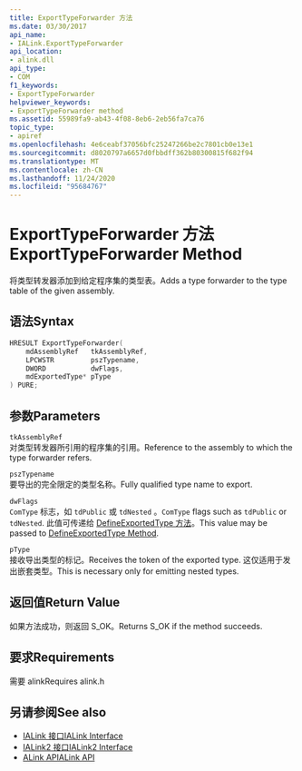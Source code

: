 ```yaml
---
title: ExportTypeForwarder 方法
ms.date: 03/30/2017
api_name:
- IALink.ExportTypeForwarder
api_location:
- alink.dll
api_type:
- COM
f1_keywords:
- ExportTypeForwarder
helpviewer_keywords:
- ExportTypeForwarder method
ms.assetid: 55989fa9-ab43-4f08-8eb6-2eb56fa7ca76
topic_type:
- apiref
ms.openlocfilehash: 4e6ceabf37056bfc25247266be2c7801cb0e13e1
ms.sourcegitcommit: d8020797a6657d0fbbdff362b80300815f682f94
ms.translationtype: MT
ms.contentlocale: zh-CN
ms.lasthandoff: 11/24/2020
ms.locfileid: "95684767"
---
```

# <a name="exporttypeforwarder-method"></a><span data-ttu-id="ce7c8-102">ExportTypeForwarder 方法</span><span class="sxs-lookup"><span data-stu-id="ce7c8-102">ExportTypeForwarder Method</span></span>

<span data-ttu-id="ce7c8-103">将类型转发器添加到给定程序集的类型表。</span><span class="sxs-lookup"><span data-stu-id="ce7c8-103">Adds a type forwarder to the type table of the given assembly.</span></span>  
  
## <a name="syntax"></a><span data-ttu-id="ce7c8-104">语法</span><span class="sxs-lookup"><span data-stu-id="ce7c8-104">Syntax</span></span>  
  
```cpp  
HRESULT ExportTypeForwarder(  
    mdAssemblyRef   tkAssemblyRef,  
    LPCWSTR         pszTypename,  
    DWORD           dwFlags,  
    mdExportedType* pType  
) PURE;  
```  
  
## <a name="parameters"></a><span data-ttu-id="ce7c8-105">参数</span><span class="sxs-lookup"><span data-stu-id="ce7c8-105">Parameters</span></span>  

 `tkAssemblyRef`  
 <span data-ttu-id="ce7c8-106">对类型转发器所引用的程序集的引用。</span><span class="sxs-lookup"><span data-stu-id="ce7c8-106">Reference to the assembly to which the type forwarder refers.</span></span>  
  
 `pszTypename`  
 <span data-ttu-id="ce7c8-107">要导出的完全限定的类型名称。</span><span class="sxs-lookup"><span data-stu-id="ce7c8-107">Fully qualified type name to export.</span></span>  
  
 `dwFlags`  
 <span data-ttu-id="ce7c8-108">`ComType` 标志，如 `tdPublic` 或 `tdNested` 。</span><span class="sxs-lookup"><span data-stu-id="ce7c8-108">`ComType` flags such as `tdPublic` or `tdNested`.</span></span> <span data-ttu-id="ce7c8-109">此值可传递给 [DefineExportedType 方法](../metadata/imetadataassemblyemit-defineexportedtype-method.md)。</span><span class="sxs-lookup"><span data-stu-id="ce7c8-109">This value may be passed to [DefineExportedType Method](../metadata/imetadataassemblyemit-defineexportedtype-method.md).</span></span>  
  
 `pType`  
 <span data-ttu-id="ce7c8-110">接收导出类型的标记。</span><span class="sxs-lookup"><span data-stu-id="ce7c8-110">Receives the token of the exported type.</span></span> <span data-ttu-id="ce7c8-111">这仅适用于发出嵌套类型。</span><span class="sxs-lookup"><span data-stu-id="ce7c8-111">This is necessary only for emitting nested types.</span></span>  
  
## <a name="return-value"></a><span data-ttu-id="ce7c8-112">返回值</span><span class="sxs-lookup"><span data-stu-id="ce7c8-112">Return Value</span></span>  

 <span data-ttu-id="ce7c8-113">如果方法成功，则返回 S_OK。</span><span class="sxs-lookup"><span data-stu-id="ce7c8-113">Returns S_OK if the method succeeds.</span></span>  
  
## <a name="requirements"></a><span data-ttu-id="ce7c8-114">要求</span><span class="sxs-lookup"><span data-stu-id="ce7c8-114">Requirements</span></span>  

 <span data-ttu-id="ce7c8-115">需要 alink</span><span class="sxs-lookup"><span data-stu-id="ce7c8-115">Requires alink.h</span></span>  
  
## <a name="see-also"></a><span data-ttu-id="ce7c8-116">另请参阅</span><span class="sxs-lookup"><span data-stu-id="ce7c8-116">See also</span></span>

- [<span data-ttu-id="ce7c8-117">IALink 接口</span><span class="sxs-lookup"><span data-stu-id="ce7c8-117">IALink Interface</span></span>](ialink-interface.md)
- [<span data-ttu-id="ce7c8-118">IALink2 接口</span><span class="sxs-lookup"><span data-stu-id="ce7c8-118">IALink2 Interface</span></span>](ialink2-interface.md)
- [<span data-ttu-id="ce7c8-119">ALink API</span><span class="sxs-lookup"><span data-stu-id="ce7c8-119">ALink API</span></span>](index.md)
